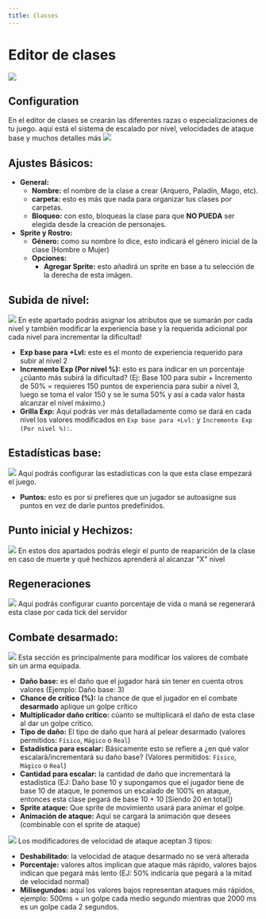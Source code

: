 ```yaml
---
title: Classes
---
```

# Editor de clases

![](https://ascensiongamedev.com/resources/filehost/663b6bd4587c0e451a23f50c9b55c16f.png)

## Configuration
En el editor de clases se crearán las diferentes razas o especializaciones de tu juego. aquí está el sistema de escalado por nivel, velocidades de ataque base y muchos detalles más
![](https://ascensiongamedev.com/resources/filehost/b37912da2048fee32f4f24425bbec162.png)
## Ajustes Básicos:
- **General:**
	- **Nombre:** el nombre de la clase a crear (Arquero, Paladín, Mago, etc).
	- **carpeta:** esto es más que nada para organizar tus clases por carpetas.
	- **Bloqueo:** con esto, bloqueas la clase para que **NO PUEDA** ser elegida desde la creación de personajes.
- **Sprite y Rostro:**
	- **Género:** como su nombre lo dice, esto indicará el género inicial de la clase (Hombre o Mujer)
	- **Opciones:**
		- **Agregar Sprite:** esto añadirá un sprite en base a tu selección de la derecha de esta imágen.

## Subida de nivel:
![](https://ascensiongamedev.com/resources/filehost/45fcdcb0efe9f0ba6ca807ef6caf78a1.png)
En este apartado podrás asignar los atributos que se sumarán por cada nivel y también modificar la experiencia base y la requerida adicional por cada nivel para incrementar la dificultad!
- **Exp base para +Lvl:** este es el monto de experiencia requerido para subir al nivel 2
- **Incremento Exp (Por nivel %):** esto es para indicar en un porcentaje ¿cúanto más subirá la dificultad? (Ej: Base 100 para subir + Incremento de 50% = requieres 150 puntos de experiencia para subir a nivel 3, luego se toma el valor 150 y se le suma 50% y así a cada valor hasta alcanzar el nivel máximo.)
- **Grilla Exp:** Aquí podrás ver más detalladamente como se dará en cada nivel los valores modificados en `Exp base para +Lvl:` y `Incremento Exp (Por nivel %):`.

## Estadísticas base:
![](https://s3.us-east-2.amazonaws.com/ascensiongamedev/filehost/704d1eae56d1d24dcdb0d9fe34a62bb1.png)
Aquí podrás configurar las estadísticas con la que esta clase empezará el juego.
- **Puntos:** esto es por si prefieres que un jugador se autoasigne sus puntos en vez de darle puntos predefinidos.

## Punto inicial y Hechizos:
![](https://ascensiongamedev.com/resources/filehost/fdf3ec736c3e7d0c18bc1d91f27e63af.png)
En estos dos apartados podrás elegir el punto de reaparición de la clase en caso de muerte y qué hechizos aprenderá al alcanzar "X" nivel

## Regeneraciones
![](https://ascensiongamedev.com/resources/filehost/0f170164adb07931c1714c2392fa89fc.png)
Aquí podrás configurar cuanto porcentaje de vida o maná se regenerará esta clase por cada tick del servidor

## Combate desarmado:
![](https://ascensiongamedev.com/resources/filehost/3cd5454aff375287e23c49427d63e993.png)
Esta sección es principalmente para modificar los valores de combate sin un arma equipada.
- **Daño base:** es el daño que el jugador hará sin tener en cuenta otros valores (Ejemplo: Daño base: 3)
- **Chance de crítico (%):** la chance de que el jugador en el combate **desarmado** aplique un golpe crítico
- **Multiplicador daño crítico:** cúanto se multiplicará el daño de esta clase al dar un golpe crítico.
- **Tipo de daño:** El tipo de daño que hará al pelear desarmado (valores permitidos: `Físico`, `Mágico` o `Real`)
- **Estadística para escalar:** Básicamente esto se refiere a ¿en qué valor escalará/incrementará su daño base? (Valores permitidos: `Físico`, `Mágico` o `Real`)
- **Cantidad para escalar:** la cantidad de daño que incrementará la estadística (EJ: Daño base 10 y supongamos que el jugador tiene de base 10 de ataque, le ponemos un escalado de 100% en ataque, entonces esta clase pegará de base 10 + 10 [Siendo 20 en total])
- **Sprite ataque:** Que sprite de movimiento usará para animar el golpe.
- **Animación de ataque:** Aquí se cargará la animación que desees (combinable con el sprite de ataque)

![](https://ascensiongamedev.com/resources/filehost/408a75fa2f5f85cf16ba24e13dd64e5c.png)
Los modificadores de velocidad de ataque aceptan 3 tipos:
- **Deshabilitado:** la velocidad de ataque desarmado no se verá alterada
- **Porcentaje:** valores altos implican que ataque más rápido, valores bajos indican que pegará más lento (EJ: 50% indicaría que pegará a la mitad de velocidad normal)
- **Milisegundos:** aquí los valores bajos representan ataques más rápidos, ejemplo: 500ms = un golpe cada medio segundo mientras que 2000 ms es un golpe cada 2 segundos.
